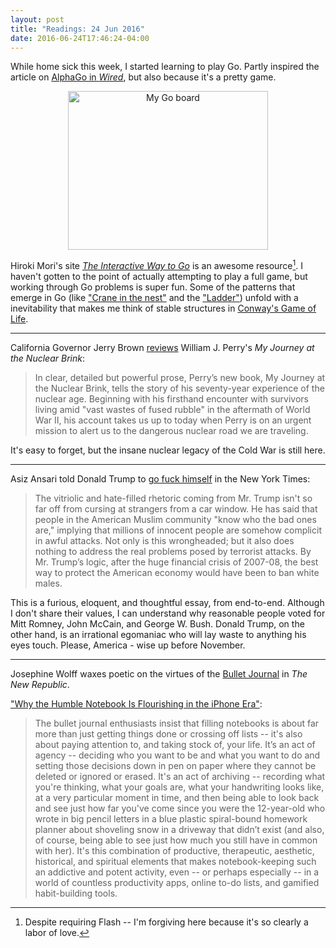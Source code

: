 ```yaml
---
layout: post
title: "Readings: 24 Jun 2016"
date: 2016-06-24T17:46:24-04:00
---
```


While home sick this week, I started learning to play Go. Partly inspired the article on [AlphaGo in _Wired_](http://www.wired.com/2016/05/google-alpha-go-ai/), but also because it's a pretty game.

<div align="center">
<a data-flickr-embed="true"  href="https://www.flickr.com/photos/mjryall/364379691/in/photolist-ycxot-66L5Hp-6aG6ik-aQve9x-dDR5U8-7GvAsp-63bwt4-8dwk7M-axmvaf-kKYehU-pGexoJ-dVy7PS-8q74Bo-aVj9Be-rAbED-7VL5N6-5vQW7S-pmdiEq-dT3rfs-b2q3wc-cg5W3S-dw2FdQ-oa6wBi-pstGnD-9F2C8-5CbcTW-875Pue-pvuB2z-cGmdD5-croxuA-bnCRa-3iqQfP-dvg3ag-cYf513-coAo6h-66PZyn-dSa1Ee-dFw8G7-roxtU-9awYso-8Xi5B7-72DZBz-rCYR87-azTBfD-6Cgxee-6hUSfd-sxsZbQ-a2hreo-8RbZw-dMgNoj" title="My Go board"><img src="https://c4.staticflickr.com/1/152/364379691_c4639b3aed_n.jpg" width="320" height="254" alt="My Go board"></a><script async src="//embedr.flickr.com/assets/client-code.js" charset="utf-8"></script>
</div>

Hiroki Mori's site [_The Interactive Way to Go_](http://playgo.to/iwtg/en/) is an awesome resource[^1]. I haven't gotten to the point of actually attempting to play a full game, but working through Go problems is super fun. Some of the patterns that emerge in Go (like ["Crane in the nest"](http://playgo.to/iwtg/en/P40K.html) and the ["Ladder"](http://playgo.to/iwtg/en/P45K.html)) unfold with a inevitability that makes me think of stable structures in [Conway's Game of Life](http://www.bitstorm.org/gameoflife/).

----

California Governor Jerry Brown [reviews](http://www.nybooks.com/articles/2016/07/14/a-stark-nuclear-warning/) William J. Perry's _My Journey at the Nuclear Brink_:

> In clear, detailed but powerful prose, Perry’s new book, My Journey at the Nuclear Brink, tells the story of his seventy-year experience of the nuclear age. Beginning with his firsthand encounter with survivors living amid "vast wastes of fused rubble" in the aftermath of World War II, his account takes us up to today when Perry is on an urgent mission to alert us to the dangerous nuclear road we are traveling.

It's easy to forget, but the insane nuclear legacy of the Cold War is still here.

----

Asiz Ansari told Donald Trump to [go fuck himself](http://www.nytimes.com/2016/06/26/opinion/sunday/aziz-ansari-why-trump-makes-me-scared-for-my-family.html?_r=0) in the New York Times:

> The vitriolic and hate-filled rhetoric coming from Mr. Trump isn't so far off from cursing at strangers from a car window. He has said that people in the American Muslim community "know who the bad ones are," implying that millions of innocent people are somehow complicit in awful attacks. Not only is this wrongheaded; but it also does nothing to address the real problems posed by terrorist attacks. By Mr. Trump’s logic, after the huge financial crisis of 2007-08, the best way to protect the American economy would have been to ban white males.

This is a furious, eloquent, and thoughtful essay, from end-to-end. Although I don't share their values, I can understand why reasonable people voted for Mitt Romney, John McCain, and George W. Bush. Donald Trump, on the other hand, is an irrational egomaniac who will lay waste to anything his eyes touch. Please, America - wise up before November.

----

Josephine Wolff waxes poetic on the virtues of the [Bullet Journal](http://bulletjournal.com) in _The New Republic_.

["Why the Humble Notebook Is Flourishing in the iPhone Era"](https://newrepublic.com/article/134486/humble-notebook-flourishing-iphone-era):

> The bullet journal enthusiasts insist that filling notebooks is about far more than just getting things done or crossing off lists -- it's also about paying attention to, and taking stock of, your life. It’s an act of agency -- deciding who you want to be and what you want to do and setting those decisions down in pen on paper where they cannot be deleted or ignored or erased. It's an act of archiving -- recording what you're thinking, what your goals are, what your handwriting looks like, at a very particular moment in time, and then being able to look back and see just how far you've come since you were the 12-year-old who wrote in big pencil letters in a blue plastic spiral-bound homework planner about shoveling snow in a driveway that didn’t exist (and also, of course, being able to see just how much you still have in common with her). It's this combination of productive, therapeutic, aesthetic, historical, and spiritual elements that makes notebook-keeping such an addictive and potent activity, even -- or perhaps especially -- in a world of countless productivity apps, online to-do lists, and gamified habit-building tools.

[^1]:	Despite requiring Flash -- I'm forgiving here because it's so clearly a labor of love.
